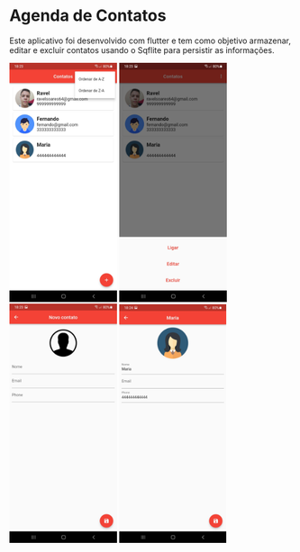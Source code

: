 # Agenda de Contatos 
Este aplicativo foi desenvolvido com flutter e tem como objetivo armazenar, editar e excluir contatos usando o Sqflite para persistir as informações.

<div>
    <img src="https://github.com/ravelsoares/agenda_de_contatos/blob/main/Screenshot_20220203-182339.jpg" alt="demo-mobile" height="425">
    <img src="https://github.com/ravelsoares/agenda_de_contatos/blob/main/Screenshot_20220203-182351.jpg" alt="demo-mobile" height="425">
    <img src="https://github.com/ravelsoares/agenda_de_contatos/blob/main/Screenshot_20220203-182357.jpg" alt="demo-mobile" height="425">
    <img src="https://github.com/ravelsoares/agenda_de_contatos/blob/main/Screenshot_20220203-182412.jpg" alt="demo-mobile" height="424">
<div>
